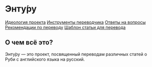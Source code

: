 Энту́ру
======

[Идеология проекта][ideology]
[Инструменты переводчика][tools]
[Ответы на вопросы][faq]
[Рекомендации по переводу][guidelines]
[Шаблон статьи для перевода][template]

О чем всё это?
--------------

Энту́ру — это проект, посвященный переводам различных статей о Руби с английского
языка на русский.

[ideology]: https://github.com/kyrylo/entooru/wiki/%D0%98%D0%B4%D0%B5%D0%BE%D0%BB%D0%BE%D0%B3%D0%B8%D1%8F-%D0%AD%D0%BD%D1%82%D1%83%CC%81%D1%80%D1%83
[tools]: https://github.com/kyrylo/entooru/wiki/%D0%98%D0%BD%D1%81%D1%82%D1%80%D1%83%D0%BC%D0%B5%D0%BD%D1%82%D1%8B-%D0%BF%D0%B5%D1%80%D0%B5%D0%B2%D0%BE%D0%B4%D1%87%D0%B8%D0%BA%D0%B0
[faq]: https://github.com/kyrylo/entooru/wiki/%D0%9E%D1%82%D0%B2%D0%B5%D1%82%D1%8B-%D0%BD%D0%B0-%D0%B2%D0%BE%D0%BF%D1%80%D0%BE%D1%81%D1%8B
[guidelines]: https://github.com/kyrylo/entooru/wiki/%D0%A0%D0%B5%D0%BA%D0%BE%D0%BC%D0%B5%D0%BD%D0%B4%D0%B0%D1%86%D0%B8%D0%B8-%D0%BF%D0%BE-%D0%BF%D0%B5%D1%80%D0%B5%D0%B2%D0%BE%D0%B4%D1%83
[template]: https://github.com/kyrylo/entooru/wiki/%D0%A8%D0%B0%D0%B1%D0%BB%D0%BE%D0%BD-%D1%81%D1%82%D0%B0%D1%82%D1%8C%D0%B8-%D0%B4%D0%BB%D1%8F-%D0%BF%D0%B5%D1%80%D0%B5%D0%B2%D0%BE%D0%B4%D0%B0
